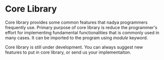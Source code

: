 # Core Library

Core library provides some common features that nadya programmers frequently use. 
Primary purpose of core library is reduce the programmer's effort for implementing fundamental
functionalities that is commonly used in many cases.
It can be imported to the program using _module_ keyword.

Core library is still under development. You can always suggest new features to put in 
core library, or send us your implementaiton.

